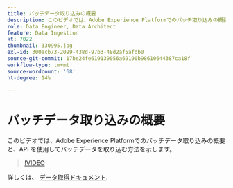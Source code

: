 ```yaml
---
title: バッチデータ取り込みの概要
description: このビデオでは、Adobe Experience Platformでのバッチ取り込みの概要と、API を使用してバッチデータを取り込む方法を示します。
role: Data Engineer, Data Architect
feature: Data Ingestion
kt: 7022
thumbnail: 330995.jpg
exl-id: 300acb73-2099-438d-97b3-48d2af5afdb0
source-git-commit: 17be24fe619139056a69190b98610644387ca18f
workflow-type: tm+mt
source-wordcount: '68'
ht-degree: 14%

---
```


# バッチデータ取り込みの概要

このビデオでは、Adobe Experience Platformでのバッチデータ取り込みの概要と、API を使用してバッチデータを取り込む方法を示します。

>[!VIDEO](https://video.tv.adobe.com/v/330995?quality=12&learn=on)

詳しくは、 [データ取得ドキュメント](https://experienceleague.adobe.com/docs/experience-platform/ingestion/home.html?lang=ja).
